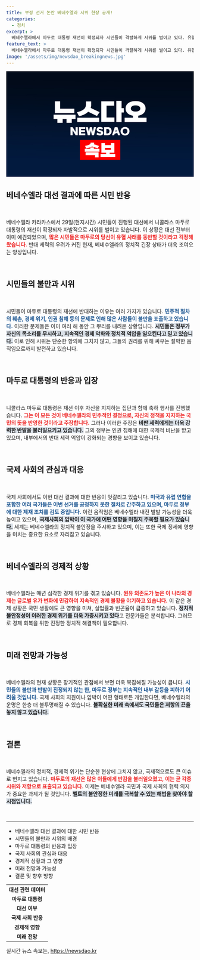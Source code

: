 ```yaml
---
title: 부정 선거 논란 베네수엘라 시위 현장 공개!
categories:
  - 정치
excerpt: >
  베네수엘라에서 마두로 대통령 재선이 확정되자 시민들이 격렬하게 시위를 벌이고 있다. 유혈 사태를 우려한 시민들의 목소리가 켜켜이 쌓이는 가운데, 이 불안정한 상황의 결말은 과연 어찌될 것인가?
feature_text: >
  베네수엘라에서 마두로 대통령 재선이 확정되자 시민들이 격렬하게 시위를 벌이고 있다. 유혈 사태를 우려한 시민들의 목소리가 켜켜이 쌓이는 가운데, 이 불안정한 상황의 결말은 과연 어찌될 것인가?
image: '/assets/img/newsdao_breakingnews.jpg'
---
```


<p><img src="/assets/img/newsdao_breakingnews.jpg" alt="cryptoinkorea 속보" /></p>

<h2 data-ke-size="size26">베네수엘라 대선 결과에 따른 시민 반응</h2>

<p data-ke-size="size16">&nbsp;</p>

<p>베네수엘라 카라카스에서 29일(현지시간) 시민들이 진행된 대선에서 니콜라스 마두로 대통령의 재선이 확정되자 자발적으로 시위를 벌이고 있습니다. 이 상황은 대선 전부터 이미 예견되었으며, <b><span style="color: #ee2323;">많은 시민들은 마두로의 당선이 유혈 사태를 동반할 것이라고 걱정해 왔습니다.</span></b> 반대 세력의 우려가 커진 현재, 베네수엘라의 정치적 긴장 상태가 더욱 조여오는 양상입니다. </p>

<p data-ke-size="size16">&nbsp;</p>

<h2 data-ke-size="size26">시민들의 불만과 시위</h2>

<p data-ke-size="size16">&nbsp;</p>

<p>시민들이 마두로 대통령의 재선에 반대하는 이유는 여러 가지가 있습니다. <b><span style="color: #1a5490;">민주적 절차의 훼손, 경제 위기, 인권 침해 등의 문제로 인해 많은 사람들이 불만을 표출하고 있습니다.</span></b> 이러한 문제들은 이미 여러 해 동안 그 뿌리를 내려온 상황입니다. <b><span style="background-color: #21538527;">시민들은 정부가 자신의 목소리를 무시하고, 지속적인 경제 악화와 정치적 억압을 일으킨다고 믿고 있습니다.</span></b> 이로 인해 시위는 단순한 항의에 그치지 않고, 그들의 권리를 위해 싸우는 절박한 움직임으로까지 발전하고 있습니다.</p>

<p data-ke-size="size16">&nbsp;</p>

<h2 data-ke-size="size26">마두로 대통령의 반응과 입장</h2>

<p data-ke-size="size16">&nbsp;</p>

<p>니콜라스 마두로 대통령은 재선 이후 자신을 지지하는 집단과 함께 축하 행사를 진행했습니다. <b><span style="color: #ee2323;">그는 이 모든 것이 베네수엘라의 민주적인 결정으로, 자신의 정책을 지지하는 국민의 뜻을 반영한 것이라고 주장합니다.</span></b> 그러나 이러한 주장은 <b><span style="background-color: #21538527;">비판 세력에게는 더욱 강력한 반발을 불러일으키고 있습니다.</span></b> 그의 정부는 인권 침해에 대한 국제적 비난을 받고 있으며, 내부에서의 반대 세력 억압이 강화되는 경향을 보이고 있습니다.</p>

<p data-ke-size="size16">&nbsp;</p>

<h2 data-ke-size="size26">국제 사회의 관심과 대응</h2>

<p data-ke-size="size16">&nbsp;</p>

<p>국제 사회에서도 이번 대선 결과에 대한 반응이 엇갈리고 있습니다. <b><span style="color: #1a5490;">미국과 유럽 연합을 포함한 여러 국가들은 이번 선거를 공정하지 못한 절차로 간주하고 있으며, 마두로 정부에 대한 제재 조치를 검토 중입니다.</span></b> 이런 움직임은 베네수엘라 내전 발발 가능성을 더욱 높이고 있으며, <b><span style="background-color: #21538527;">국제사회의 압박이 이 국가에 어떤 영향을 미칠지 주목할 필요가 있습니다.</span></b> 세계는 베네수엘라의 정치적 불안정을 주시하고 있으며, 이는 또한 국제 정세에 영향을 미치는 중요한 요소로 자리잡고 있습니다.</p>

<p data-ke-size="size16">&nbsp;</p>

<h2 data-ke-size="size26">베네수엘라의 경제적 상황</h2>

<p data-ke-size="size16">&nbsp;</p>

<p>베네수엘라는 매년 심각한 경제 위기를 겪고 있습니다. <b><span style="color: #ee2323;">원유 의존도가 높은 이 나라의 경제는 글로벌 유가 변화에 민감하여 지속적인 경제 불황을 야기하고 있습니다.</span></b> 이 같은 경제 상황은 국민 생활에도 큰 영향을 미쳐, 실업률과 빈곤율이 급증하고 있습니다. <b><span style="background-color: #21538527;">정치적 불안정성이 이러한 경제 위기를 더욱 가중시키고 있다</span></b>고 전문가들은 분석합니다. 그러므로 경제 회복을 위한 진정한 정치적 해결책이 필요합니다.</p>

<p data-ke-size="size16">&nbsp;</p>

<h2 data-ke-size="size26">미래 전망과 가능성</h2>

<p data-ke-size="size16">&nbsp;</p>

<p>베네수엘라의 현재 상황은 장기적인 관점에서 보면 더욱 복잡해질 가능성이 큽니다. <b><span style="color: #1a5490;">시민들의 불만과 반발이 진정되지 않는 한, 마두로 정부는 지속적인 내부 갈등을 피하기 어려울 것입니다.</span></b> 국제 사회의 지원이나 압박이 어떤 형태로든 개입한다면, 베네수엘라의 운명은 한층 더 불투명해질 수 있습니다. <b><span style="background-color: #21538527;">불확실한 미래 속에서도 국민들은 저항의 끈을 놓지 않고 있습니다.</span></b></p>

<p data-ke-size="size16">&nbsp;</p>

<h2 data-ke-size="size26">결론</h2>

<p data-ke-size="size16">&nbsp;</p>

<p>베네수엘라의 정치적, 경제적 위기는 단순한 현상에 그치지 않고, 국제적으로도 큰 이슈로 번지고 있습니다. <b><span style="color: #ee2323;">마두로의 재선은 많은 이들에게 반감을 불러일으켰고, 이는 곧 각종 시위와 저항으로 표출되고 있습니다.</span></b> 이제는 베네수엘라 국민과 국제 사회의 협력 의지가 중요한 과제가 될 것입니다. <b><span style="background-color: #21538527;">벨트의 불안정한 미래를 극복할 수 있는 해법을 찾아야 할 시점입니다.</span></b></p>

<p data-ke-size="size16">&nbsp;</p>

<hr />

<ul>

<li>베네수엘라 대선 결과에 대한 시민 반응</li>
<li>시민들의 불만과 시위의 배경</li>
<li>마두로 대통령의 반응과 입장</li>
<li>국제 사회의 관심과 대응</li>
<li>경제적 상황과 그 영향</li>
<li>미래 전망과 가능성</li>
<li>결론 및 향후 방향</li>

</ul>

<table style="width: 100%; border-collapse: collapse;">
<tr>
<td style="text-align: center; height: 17px;"><b>대선 관련 데이터</b></td>
</tr>
<tr>
<td style="text-align: center; height: 17px;"><b>마두로 대통령</b></td>
</tr>
<tr>
<td style="text-align: center; height: 17px;"><b>대선 여부</b></td>
</tr>
<tr>
<td style="text-align: center; height: 17px;"><b>국제 사회 반응</b></td>
</tr>
<tr>
<td style="text-align: center; height: 17px;"><b>경제적 영향</b></td>
</tr>
<tr>
<td style="text-align: center; height: 17px;"><b>미래 전망</b></td>
</tr>
</table>
실시간 뉴스 속보는, <a href="https://newsdao.kr" rel="dofollow">https://newsdao.kr</a>


